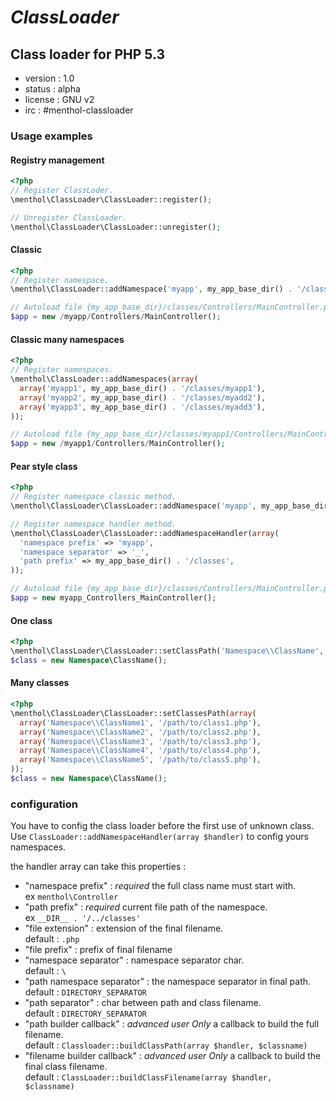# *ClassLoader*
## Class loader for PHP 5.3

* version : 1.0
* status : alpha
* license : GNU v2
* irc : #menthol-classloader

### Usage examples

#### Registry management

```php
<?php
// Register ClassLoder.
\menthol\ClassLoader\ClassLoader::register();

// Unregister ClassLoader.
\menthol\ClassLoader\ClassLoader::unregister();
```

#### Classic

```php
<?php
// Register namespace.
\menthol\ClassLoader::addNamespace('myapp', my_app_base_dir() . '/classes');

// Autoload file {my_app_base_dir}/classes/Controllers/MainController.php.
$app = new /myapp/Controllers/MainController();
```

#### Classic many namespaces

```php
<?php
// Register namespaces.
\menthol\ClassLoader::addNamespaces(array(
  array('myapp1', my_app_base_dir() . '/classes/myapp1'),
  array('myapp2', my_app_base_dir() . '/classes/myadd2'),
  array('myapp3', my_app_base_dir() . '/classes/myadd3'),
));

// Autoload file {my_app_base_dir}/classes/myapp1/Controllers/MainController.php.
$app = new /myapp1/Controllers/MainController();
```


#### Pear style class

```php
<?php
// Register namespace classic method.
\menthol\ClassLoader\ClassLoader::addNamespace('myapp', my_app_base_dir() . '/classes', '_');

// Register namespace handler method.
\menthol\ClassLoader\ClassLoader::addNamespaceHandler(array(
  'namespace prefix' => 'myapp',
  'namespace separator' => '_',
  'path prefix' => my_app_base_dir() . '/classes',
));

// Autoload file {my_app_base_dir}/classes/Controllers/MainController.php.
$app = new myapp_Controllers_MainController();
```

#### One class

```php
<?php
\menthol\ClassLoader\ClassLoader::setClassPath('Namespace\\ClassName', '/path/to/class.php');
$class = new Namespace\ClassName();
```

#### Many classes

```php
<?php
\menthol\ClassLoader\ClassLoader::setClassesPath(array(
  array('Namespace\\ClassName1', '/path/to/class1.php'),
  array('Namespace\\ClassName2', '/path/to/class2.php'),
  array('Namespace\\ClassName3', '/path/to/class3.php'),
  array('Namespace\\ClassName4', '/path/to/class4.php'),
  array('Namespace\\ClassName5', '/path/to/class5.php'),
));
$class = new Namespace\ClassName();
```

### configuration
You have to config the class loader before the first use of unknown class.
Use `ClassLoader::addNamespaceHandler(array $handler)` to config yours namespaces.

the handler array can take this properties :

* "namespace prefix" : *required* the full class name must start with.  
  ex `menthol\Controller`
* "path prefix" : *required* current file path of the namespace.  
  ex `__DIR__ . '/../classes'`
* "file extension" : extension of the final filename.  
  default : `.php`
* "file prefix" : prefix of final filename
* "namespace separator" : namespace separator char.  
  default : `\`
* "path namespace separator" : the namespace separator in final path.  
  default : `DIRECTORY_SEPARATOR`
* "path separator" : char between path and class filename.  
  default : `DIRECTORY_SEPARATOR`
* "path builder callback" : *advanced user Only* a callback to build the full filename.  
  default : `Classloader::buildClassPath(array $handler, $classname)`
* "filename builder callback" : *advanced user Only* a callback to build the final class filename.  
  default : `ClassLoader::buildClassFilename(array $handler, $classname)`
